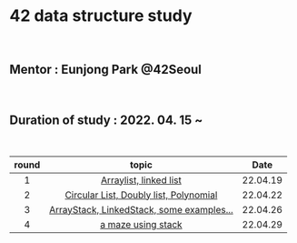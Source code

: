 # 42 data structure study

<br />

## Mentor : Eunjong Park @42Seoul

<br />

## Duration of study : 2022. 04. 15 ~

<br />

| round |                                                      topic                                                       |   Date   |
| :---: | :--------------------------------------------------------------------------------------------------------------: | :------: |
|   1   |           <a href="https://github.com/mtae616/42DS-study/tree/master/list">Arraylist, linked list</a>            | 22.04.19 |
|   2   |   <a href="https://github.com/mtae616/42DS-study/tree/master/list">Circular List, Doubly list, Polynomial</a>    | 22.04.22 |
|   3   | <a href="https://github.com/mtae616/42DS-study/tree/master/stack">ArrayStack, LinkedStack, some examples... </a> | 22.04.26 |
|   4   |             <a href="https://github.com/mtae616/42DS-study/tree/master/stack">a maze using stack</a>             | 22.04.29 |
